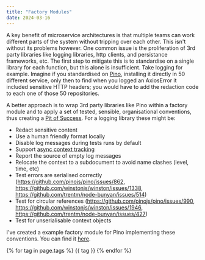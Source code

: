 ```yaml
---
title: "Factory Modules"
date: 2024-03-16
---
```


A key benefit of microservice architectures is that multiple teams can work different parts of the system without tripping over each other. This isn't without its problems however. One common issue is the proliferation of 3rd party libraries like logging libraries, http clients, and persistance frameworks, etc. The first step to mitigate this is to standardise on a single library for each function, but this alone is insufficient. Take logging for example. Imagine if you standardised on [Pino](https://github.com/pinojs/pino), installing it directly in 50 different service, only then to find when you logged an AxiosError it included sensitive HTTP headers; you would have to add the redaction code to each one of those 50 repositories.

A better approach is to wrap 3rd party libraries like Pino within a factory module and to apply a set of tested, sensible, organisational conventions, thus creating a [Pit of Success](https://learn.microsoft.com/en-us/archive/blogs/brada/the-pit-of-success). For a logging library these might be:

- Redact sensitive content
- Use a human friendly format locally
- Disable log messages during tests runs by default
- Support [async context tracking](https://nodejs.org/api/async_context.html)
- Report the source of empty log messages
- Relocate the context to a subdocument to avoid name clashes (level, time, etc)
- Test errors are serialised correctly (https://github.com/pinojs/pino/issues/862, https://github.com/winstonjs/winston/issues/1338, https://github.com/trentm/node-bunyan/issues/514)
- Test for circular references (https://github.com/pinojs/pino/issues/990, https://github.com/winstonjs/winston/issues/1946, https://github.com/trentm/node-bunyan/issues/427)
- Test for unserialisable context objects

I've created a example factory module for Pino implementing these conventions. You can find it [here](https://github.com/cressie176/module-acme-logging).

{% for tag in page.tags %}
  {{ tag }}
{% endfor %}
